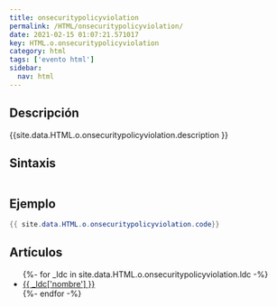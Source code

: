 ```yaml
---
title: onsecuritypolicyviolation
permalink: /HTML/onsecuritypolicyviolation/
date: 2021-02-15 01:07:21.571017
key: HTML.o.onsecuritypolicyviolation
category: html
tags: ['evento html']
sidebar: 
  nav: html
---
```


## Descripción
{{site.data.HTML.o.onsecuritypolicyviolation.description }}

## Sintaxis
~~~html
~~~

## Ejemplo
~~~java
{{ site.data.HTML.o.onsecuritypolicyviolation.code}}
~~~

## Artículos
<ul>
{%- for _ldc in site.data.HTML.o.onsecuritypolicyviolation.ldc -%}
   <li>
       <a href="{{_ldc['url'] }}">{{ _ldc['nombre'] }}</a>
   </li>
{%- endfor -%}
</ul>
